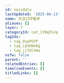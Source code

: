 ```yaml
---
id: naiidqlu
lastUpdated: '2025-06-13'
name: 大汶口环锯术
aliases: []
layer: 7
categoryId: cat_1YBqIhJq
tagIds:
  - tag_OvpPGYP_
  - tag_L83OWV8g
  - tag_jjlHlSWa
nsfw: false
parent: ''
relatedEntries: []
timelineEvents: []
titledLinks: []
---
```


